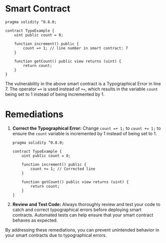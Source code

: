 # Smart Contract

```solidity
pragma solidity ^0.8.0;

contract TypoExample {
    uint public count = 0;

    function increment() public {
        count =+ 1; // line number in smart contract: 7
    }

    function getCount() public view returns (uint) {
        return count;
    }
}
```

The vulnerability in the above smart contract is a Typographical Error in line 7. The operator `=+` is used instead of `+=`, which results in the variable `count` being set to 1 instead of being incremented by 1.

# Remediations

1. **Correct the Typographical Error:**
   Change `count =+ 1;` to `count += 1;` to ensure the `count` variable is incremented by 1 instead of being set to 1.

   ```solidity
   pragma solidity ^0.8.0;

   contract TypoExample {
       uint public count = 0;

       function increment() public {
           count += 1; // Corrected line
       }

       function getCount() public view returns (uint) {
           return count;
       }
   }
   ```

2. **Review and Test Code:**
   Always thoroughly review and test your code to catch and correct typographical errors before deploying smart contracts. Automated tests can help ensure that your smart contract behaves as expected.

By addressing these remediations, you can prevent unintended behavior in your smart contracts due to typographical errors.